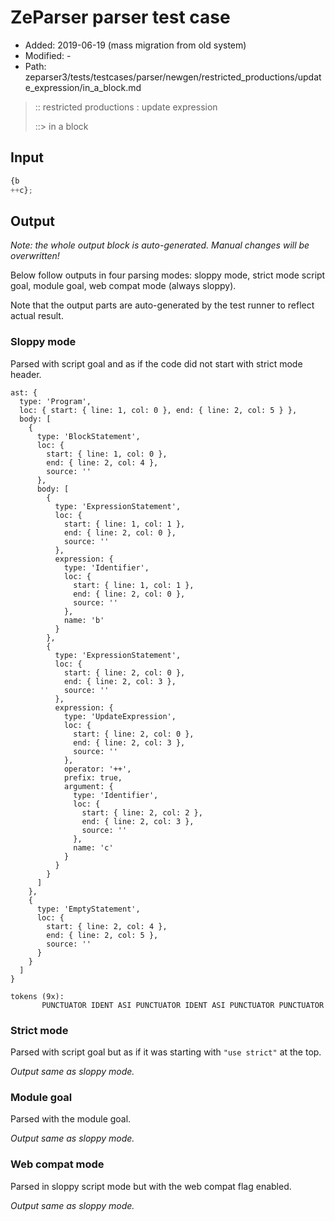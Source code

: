 # ZeParser parser test case

- Added: 2019-06-19 (mass migration from old system)
- Modified: -
- Path: zeparser3/tests/testcases/parser/newgen/restricted_productions/update_expression/in_a_block.md

> :: restricted productions : update expression
>
> ::> in a block

## Input

`````js
{b
++c};
`````

## Output

_Note: the whole output block is auto-generated. Manual changes will be overwritten!_

Below follow outputs in four parsing modes: sloppy mode, strict mode script goal, module goal, web compat mode (always sloppy).

Note that the output parts are auto-generated by the test runner to reflect actual result.

### Sloppy mode

Parsed with script goal and as if the code did not start with strict mode header.

`````
ast: {
  type: 'Program',
  loc: { start: { line: 1, col: 0 }, end: { line: 2, col: 5 } },
  body: [
    {
      type: 'BlockStatement',
      loc: {
        start: { line: 1, col: 0 },
        end: { line: 2, col: 4 },
        source: ''
      },
      body: [
        {
          type: 'ExpressionStatement',
          loc: {
            start: { line: 1, col: 1 },
            end: { line: 2, col: 0 },
            source: ''
          },
          expression: {
            type: 'Identifier',
            loc: {
              start: { line: 1, col: 1 },
              end: { line: 2, col: 0 },
              source: ''
            },
            name: 'b'
          }
        },
        {
          type: 'ExpressionStatement',
          loc: {
            start: { line: 2, col: 0 },
            end: { line: 2, col: 3 },
            source: ''
          },
          expression: {
            type: 'UpdateExpression',
            loc: {
              start: { line: 2, col: 0 },
              end: { line: 2, col: 3 },
              source: ''
            },
            operator: '++',
            prefix: true,
            argument: {
              type: 'Identifier',
              loc: {
                start: { line: 2, col: 2 },
                end: { line: 2, col: 3 },
                source: ''
              },
              name: 'c'
            }
          }
        }
      ]
    },
    {
      type: 'EmptyStatement',
      loc: {
        start: { line: 2, col: 4 },
        end: { line: 2, col: 5 },
        source: ''
      }
    }
  ]
}

tokens (9x):
       PUNCTUATOR IDENT ASI PUNCTUATOR IDENT ASI PUNCTUATOR PUNCTUATOR
`````

### Strict mode

Parsed with script goal but as if it was starting with `"use strict"` at the top.

_Output same as sloppy mode._

### Module goal

Parsed with the module goal.

_Output same as sloppy mode._

### Web compat mode

Parsed in sloppy script mode but with the web compat flag enabled.

_Output same as sloppy mode._
